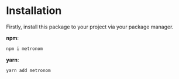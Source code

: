 # Installation
Firstly, install this package to your project via your package manager.

**npm**:
```bash
npm i metronom
```
**yarn**:
```bash
yarn add metronom
```